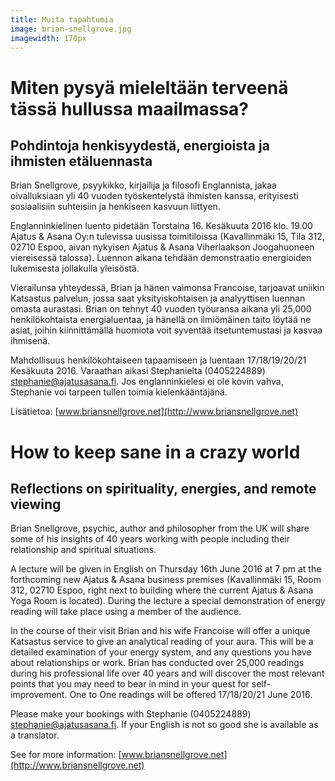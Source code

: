 ```yaml
---
title: Muita tapahtumia
image: brian-snellgrove.jpg
imagewidth: 170px
---
```


Miten pysyä mieleltään terveenä tässä hullussa maailmassa?
==========================================================

Pohdintoja henkisyydestä, energioista ja ihmisten etäluennasta
-------------------------------------------------------------

Brian Snellgrove, psyykikko, kirjailija ja filosofi Englannista, jakaa oivalluksiaan yli 40 vuoden työskentelystä ihmisten kanssa, erityisesti sosiaalisiin suhteisiin ja henkiseen kasvuun liittyen.

Englanninkielinen luento pidetään Torstaina 16. Kesäkuuta 2016 klo. 19.00 Ajatus & Asana Oy:n tulevissa uusissa toimitiloissa  (Kavallinmäki 15, Tila 312, 02710 Espoo, aivan nykyisen Ajatus & Asana Viherlaakson Joogahuoneen viereisessä talossa). Luennon aikana tehdään demonstraatio energioiden lukemisesta jollakulla yleisöstä.

Vierailunsa yhteydessä, Brian ja hänen vaimonsa Francoise, tarjoavat uniikin Katsastus palvelun, jossa saat yksityiskohtaisen ja analyyttisen luennan omasta aurastasi. Brian on tehnyt 40 vuoden työuransa aikana yli 25,000 henkilökohtaista energialuentaa, ja hänellä on ilmiömäinen taito löytää ne asiat, joihin kiinnittämällä huomiota voit syventää itsetuntemustasi ja kasvaa ihmisenä.

Mahdollisuus henkilökohtaiseen tapaamiseen ja luentaan 17/18/19/20/21 Kesäkuuta 2016. Varaathan aikasi Stephanielta (0405224889) [stephanie@ajatusasana.fi](mailto:stephanie@ajatusasana.fi). Jos englanninkielesi ei ole kovin vahva, Stephanie voi tarpeen tullen toimia kielenkääntäjänä.

Lisätietoa: [www.briansnellgrove.net](http://www.briansnellgrove.net) 

<p><p>

How to keep sane in a crazy world
=================================

Reflections on spirituality, energies, and remote viewing
---------------------------------------------------------

Brian Snellgrove, psychic, author and philosopher from the UK will share some of his insights of 40 years working with people including their relationship and spiritual situations.

A lecture will be given in English on Thursday 16th June 2016 at 7 pm at the forthcoming new Ajatus & Asana business premises (Kavallinmäki 15, Room 312, 02710 Espoo, right next to building where the current Ajatus & Asana Yoga Room is located). During the lecture a special demonstration of energy reading will take place using a member of the audience.

In the course of their visit Brian and his wife Francoise will offer a unique Katsastus service to give an analytical reading of your aura. This will be a detailed examination of your energy system, and any questions you have about relationships or work. Brian has conducted over 25,000 readings during his professional life over 40 years and will discover the most relevant points that you may need to bear in mind in your quest for self-improvement. One to One readings will be offered 17/18/20/21 June 2016.

Please make your bookings with Stephanie (0405224889) [stephanie@ajatusasana.fi](mailto:stephanie@ajatusasana.fi). If your English is not so good she is available as a translator.

See for more information: [www.briansnellgrove.net](http://www.briansnellgrove.net) 
